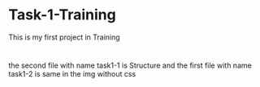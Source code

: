 # Task-1-Training
This is my first project in Training
#
the second  file with name task1-1 is Structure and the first file with name task1-2 is same in the img without css
